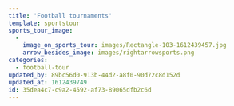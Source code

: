 ```yaml
---
title: 'Football tournaments'
template: sportstour
sports_tour_image:
  -
    image_on_sports_tour: images/Rectangle-103-1612439457.jpg
    arrow_besides_image: images/rightarrowsports.png
categories:
  - football-tour
updated_by: 89bc56d0-913b-44d2-a8f0-90d72c8d152d
updated_at: 1612439749
id: 35dea4c7-c9a2-4592-af73-89065dfb2c6d
---
```

